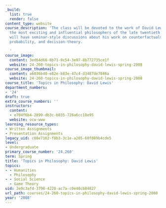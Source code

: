 ```yaml
---
_build:
  list: true
  render: false
content_type: website
course_description: 'The class will be devoted to the work of David Lewis, one of
  the most exciting and influential philosophers of the late twentieth century. We
  will have seminar-style discussions about his work on counterfactuals, time, causation,
  probability, and decision-theory.

  '
course_image:
  content: 3ed64d66-8b71-0c54-3e97-8b772735ce1f
  website: 24-260-topics-in-philosophy-david-lewis-spring-2008
course_image_thumbnail:
  content: a6036b40-e82e-b83e-47c4-d3487de7846a
  website: 24-260-topics-in-philosophy-david-lewis-spring-2008
course_title: 'Topics in Philosophy: David Lewis'
department_numbers:
- '24'
draft: true
extra_course_numbers: ''
instructors:
  content:
  - e704f6b4-2899-db3c-b835-728a6cc18e95
  website: ocw-www
learning_resource_types:
- Written Assignments
- Presentation Assignments
legacy_uid: c08e7162-f8b3-3c1e-a205-60f089b4cde5
level:
- Undergraduate
primary_course_number: '24.260'
term: Spring
title: 'Topics in Philosophy: David Lewis'
topics:
- - Humanities
  - Philosophy
- - Social Science
  - Game Theory
uid: 2e0c3afd-3798-4228-ac7a-c0e40cb84827
url_path: courses/24-260-topics-in-philosophy-david-lewis-spring-2008
year: '2008'
---
```

